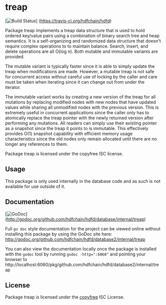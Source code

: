 treap
=====

[![Build Status](https://travis-ci.org/hdfchain/hdfd.png?branch=master)]
(https://travis-ci.org/hdfchain/hdfd)

Package treap implements a treap data structure that is used to hold ordered
key/value pairs using a combination of binary search tree and heap semantics.
It is a self-organizing and randomized data structure that doesn't require
complex operations to to maintain balance.  Search, insert, and delete
operations are all O(log n).  Both mutable and immutable variants are provided.

The mutable variant is typically faster since it is able to simply update the
treap when modifications are made.  However, a mutable treap is not safe for
concurrent access without careful use of locking by the caller and care must be
taken when iterating since it can change out from under the iterator.

The immutable variant works by creating a new version of the treap for all
mutations by replacing modified nodes with new nodes that have updated values
while sharing all unmodified nodes with the previous version.  This is extremely
useful in concurrent applications since the caller only has to atomically
replace the treap pointer with the newly returned version after performing any
mutations.  All readers can simply use their existing pointer as a snapshot
since the treap it points to is immutable.  This effectively provides O(1)
snapshot capability with efficient memory usage characteristics since the old
nodes only remain allocated until there are no longer any references to them.

Package treap is licensed under the copyfree ISC license.

## Usage

This package is only used internally in the database code and as such is not
available for use outside of it.

## Documentation

[![GoDoc](https://godoc.org/github.com/hdfchain/hdfd/database2/internal/treap?status.png)]
(http://godoc.org/github.com/hdfchain/hdfd/database/internal/treap)

Full `go doc` style documentation for the project can be viewed online without
installing this package by using the GoDoc site here:
http://godoc.org/github.com/hdfchain/hdfd/database2/internal/treap

You can also view the documentation locally once the package is installed with
the `godoc` tool by running `godoc -http=":6060"` and pointing your browser to
http://localhost:6060/pkg/github.com/hdfchain/hdfd/database2/internal/treap

## License

Package treap is licensed under the [copyfree](http://copyfree.org) ISC
License.
